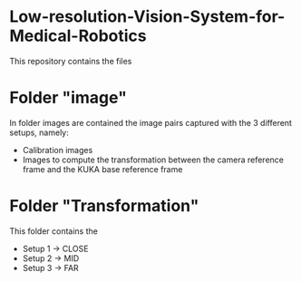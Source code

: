 # Low-resolution-Vision-System-for-Medical-Robotics

This repository contains the files

# Folder "image"

In folder images are contained the image pairs captured with the 3 different setups, namely:

-  Calibration images
-  Images to compute the transformation between the camera reference frame and the KUKA base reference frame

# Folder "Transformation"

This folder contains the 

- Setup 1 -> CLOSE
- Setup 2 -> MID
- Setup 3 -> FAR
